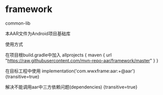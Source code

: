 # framework
common-lib

本AAR文件为Android项目基础库

使用方式

在项目根build.gradle中加入
allprojects {
  maven { url "https://raw.githubusercontent.com/mvn-repo-aar/framework/master" }
}

在目标工程中使用
implementation('com.wwxframe:aar:+@aar'){transitive=true}

解决不能调用aar中三方依赖问题(dependencies)
{transitive=true}



